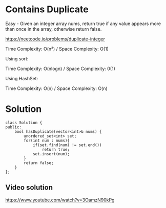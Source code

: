 # Contains Duplicate
Easy - Given an integer array nums, return true if any value appears more than once in the array, otherwise return false.

https://neetcode.io/problems/duplicate-integer

Time Complexity: O(n²) / Space Complexity: O(1)

Using sort:

Time Complexity: O(nlogn) / Space Complexity: 0(1)

Using HashSet:

Time Complexity: O(n) / Space Complexity: O(n)

# Solution
```
class Solution {
public:
    bool hasDuplicate(vector<int>& nums) {
        unordered_set<int> set;
        for(int num : nums){
            if(set.find(num) != set.end())
                return true;
            set.insert(num);
        }
        return false;
    }
};
```

## Video solution
https://www.youtube.com/watch?v=3OamzN90kPg

